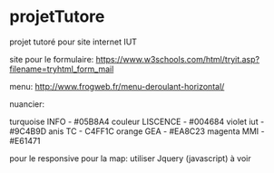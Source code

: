 ﻿

# projetTutore
 projet tutoré pour site internet IUT 


site pour le formulaire:
https://www.w3schools.com/html/tryit.asp?filename=tryhtml_form_mail

menu:
http://www.frogweb.fr/menu-deroulant-horizontal/


nuancier:

turquoise INFO - #05B8A4
couleur LISCENCE - #004684
violet iut - #9C4B9D
anis TC - C4FF1C 
orange GEA - #EA8C23
magenta MMI - #E61471

pour le responsive pour la map:
utiliser Jquery (javascript) à voir 
